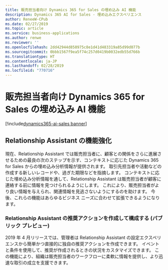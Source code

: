 ```yaml
---
title: 販売担当者向け Dynamics 365 for Sales の埋め込み AI 機能
description: Dynamics 365 AI for Sales - 埋め込みエクスペリエンス
author: ReneeW-CPub
ms.date: 02/27/2019
ms.topic: article
ms.service: business-applications
ms.author: renwe
ms.reviewer: ''
ms.openlocfilehash: 2dd42944d858975c8e1d41d483319a85d99d077b
ms.sourcegitcommit: 0bbb1567f9ea5f74c257d0419b0032edb55d766b
ms.translationtype: HT
ms.contentlocale: ja-JP
ms.lasthandoff: 02/28/2019
ms.locfileid: "770716"
---
```

#  <a name="embedded-ai-capabilities-in-dynamics-365-for-sales-for-sellers"></a>販売担当者向け Dynamics 365 for Sales の埋め込み AI 機能
[!include[dynamics365-ai-sales banner](../../includes/dynamics365-ai-sales.md)]



## <a name="relationship-assistant-enhancements"></a>Relationship Assistant の機能強化

現在、Relationship Assistant では販売担当者に、顧客との関係をさらに進展させるための最良の次のステップを示す、コンテキストに応じた Dynamics 365 for Sales からの埋め込み分析情報が提供されます。 取引先担当者や活動などの作成する新しいレコードや、過ぎた期限などを指摘します。 コンテキストに応じた埋め込み分析情報を通して、Relationship Assistant は販売担当者が顧客に連絡する前に情報を見つけられるようにします。 これにより、販売担当者がより良い情報を与えられ、関連情報を見逃さないようにするのを助けます。 今後、これらの機能はあらゆるビジネス ニーズに合わせて拡張できるようになります。

### <a name="create-and-configure-suggested-actions-relationship-assistant-public-preview"></a>Relationship Assistant の推奨アクションを作成して構成する (パブリック プレビュー)

2019 年 4 月リリースでは、管理者は Relationship Assistant の設定エクスペリエンスから簡単かつ直接的に独自の推奨アクションを作成できます。 イベントと条件を使用して、推奨が作成されるときの状況をカスタマイズできます。 この機能により、組織は販売担当者のワークフローに柔軟に情報を提供し、より迅速な取引の成立を支援できます。
